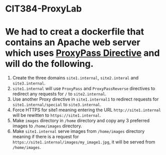 # CIT384-ProxyLab

# We had to creat a dockerfile that contains an Apache web server which uses [ProxyPass Directive](https://httpd.apache.org/docs/2.4/mod/mod_proxy.html) and will do the following.

1. Create the three domains `site1.internal`, `site2.interal` and `site3.internal`. 
1. `site1.internal` will use `ProxyPass` and `ProxyPassReverse` directives to redirect any requests for `/` to `site2.internal`. 
1. Use another Proxy directive in `site1.internal1` to redirect requests for `site1.internal/special` to `site3.internal`. 
1. Force HTTPS for site1 meaning entering the URL `http://site1.internal` will be rewitten to `https://site1.internal`.
1. Make `images` directory in `/home` directory and copy any 3 preferred images to `/home/images` directory.
1. Make `site1.internal` serve images from `/home/images` directory meaning if there is a request for `https://site1.internal/images/my_image1.jpg`, it will be served from `/home/images`.   
